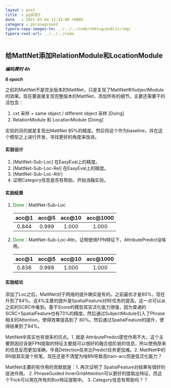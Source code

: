 ```yaml
---
layout : post
title  : pg实验3
date   : 2021-03-04 12:33:00 +0000
category : phraseground
typora-copy-images-to: ../../../code/xkblog/public/img/
typora-root-url: ../../../code
---
```


## 给MattNet添加RelationModule和LocationModule

***编码费时 4h***

***6 epoch***

之前的MattNet不是完全版本的MattNet，只是复现了MattNet中SubjectModule的效果。现在要直接复现完整版本的MattNet，添加所有的细节。主要还需要干的活包含：

1. cxt 采样 + same object / different object 采样 [Doing]
2. RelationModule 和 LocationModule [Doing]

实验的目的就是复现出MattNet 85%的精度。然后将这个作为baseline，并在这个模型之上进行开发，寻找更好的角度来改进。

#### 实验设计

1. [MattNet-Sub-Loc] 在EasyEval上的精度。
2. [MattNet-Sub-Loc-Rel] 在EasyEval上的精度。
3. [MattNet-Sub-Loc-Attr]
4. 证明Category信息是否有帮助，开始消融实验。

#### 实验结果

1. <font color='green'>Done</font>：MattNet-Sub-Loc

   | acc@1 | acc@5 | acc@10 | acc@1000 |
   | :---: | :---: | :----: | :------: |
   | 0.844 | 0.999 | 1.000  |  1.000   |

2. <font color='green'>Done</font>：MattNet-Sub-Loc-Attr。证明使用FPN特征下，AttributePredict没啥用。

   | acc@1 | acc@5 | acc@10 | acc@1000 |
   | :---: | :---: | :----: | :------: |
   | 0.836 | 0.999 | 1.000  |  1.000   |

#### 实验结论

添加了Loc之后，MattNet对于网络的提升确实是有的。之前最优才是80%，现在升到了84%。这4%主要的提升是SpatialFeature对RE任务的提高。这一点可以从之前的SCRC中看到。基于Score的模型其实泛化能力很强，因为普通的SCRC+SpatialFeature也有73%的精度。然后通过SubjectModule引入了Phrase相关的Attention，使得效果提高到了 80%。然后通过SpatialFeature的提升，使得结果到了84%。

MattNet中其实也有很多的坑点。1. 就是 AttributePredict感觉作用不大，这个主要原因应该是FPN提取的特征主要就可以很好的融合低阶层的信息，所以使用原来的信息反而更加准确，毕竟Detection任务比Predict任务更加难。2. MattNet中的BN层其实是个败笔，现在还是不清楚为啥BN导致高train-acc但是低泛化能力？

MattNet主要的有作用的贡献就是：1. 再次证明了 SpatialFeature对结果有很好的促进作用。 2. PhraseGuided InnerGridAttention可以更好的提取出特征，而这个Trick可以用在所有的Box特征提取中。 3. Category信息有帮助吗？？



